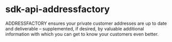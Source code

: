 # sdk-api-addressfactory

ADDRESSFACTORY ensures your private customer addresses are up to date and deliverable – supplemented, if desired, by valuable additional information with which you can get to know your customers even better.